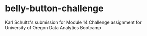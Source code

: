 # belly-button-challenge
Karl Schultz's submission for Module 14 Challenge assignment for University of Oregon Data Analytics Bootcamp 
